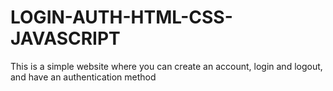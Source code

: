 # LOGIN-AUTH-HTML-CSS-JAVASCRIPT
This is a simple website where you can create an account, login and logout, and have an authentication method

